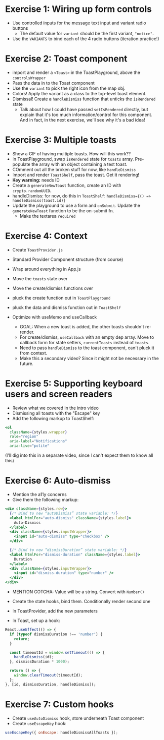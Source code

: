 # Exercise 1: Wiring up form controls

- Use controlled inputs for the message text input and variant radio buttons
  - The default value for `variant` should be the first variant, `"notice"`.
- Use the `VARIANTS` to bind each of the 4 radio buttons (iteration practice!)

# Exercise 2: Toast component

- import and render a `<Toast>` in the ToastPlayground, above the `controlsWrapper`
- Pass the data in to the Toast component
- Use the `variant` to pick the right icon from the map obj.
- Colors! Apply the variant as a class to the top-level toast element.
- Dismissal! Create a `handleDismiss` function that unticks the `isRendered` state
  - Talk about how I could have passed `setIsRendered` directly, but explain that it's too much information/control for this component. And in fact, in the next exercise, we'll see why it's a bad idea!

# Exercise 3: Multiple toasts

- Show a GIF of having multiple toasts. How will this work??
- In ToastPlayground, swap `isRendered` state for `toasts` array. Pre-populate the array with an object containing a test toast.
- COmment out all the broken stuff for now, like `handleDismiss`
- Import and render `ToastShelf`, pass the toast. Get it rendering!
- **Key warning:** needs ID
- Create a `generateNewToast` function, create an ID with `crypto.randomUUID`.
- handleDismiss: for now, do this in `ToastShelf`:
  `handleDismiss={() => handleDismiss(toast.id)}`
- Update the playground to use a form and `onSubmit`. Update the `generateNewToast` function to be the on-submit fn.
  - Make the textarea `required`

# Exercise 4: Context

- Create `ToastProvider.js`
- Standard Provider Component structure (from course)
- Wrap around everything in App.js
- Move the `toasts` state over
- Move the create/dismiss functions over
- pluck the create function out in `ToastPlayground`
- pluck the data and dismiss function out in `ToastShelf`

- Optimize with useMemo and useCallback
  - GOAL: When a new toast is added, the other toasts shouldn't re-render.
  - For create/dismiss, `useCallback` with an empty dep array. Move to callback form for state setters, `currentToasts` instead of `toasts`.
  - Need to pass `handleDismiss` to the toast component, can't pluck it from context.
  - Make this a secondary video? Since it might not be necessary in the future.

# Exercise 5: Supporting keyboard users and screen readers

- Review what we covered in the intro video
- Dismissing all toasts with the "Escape" key
- Add the following markup to ToastShelf:

```jsx
<ol
  className={styles.wrapper}
  role="region"
  aria-label="Notifications"
  aria-live="polite"
```

(I'll dig into this in a separate video, since I can't expect them to know all this)

# Exercise 6: Auto-dismiss

- Mention the a11y concerns
- Give them the following markup:

```jsx
<div className={styles.row}>
  {/* Bind to new “autoDismiss” state variable: */}
  <label htmlFor="auto-dismiss" className={styles.label}>
    Auto-Dismiss
  </label>
  <div className={styles.inputWrapper}>
    <input id="auto-dismiss" type="checkbox" />
  </div>

  {/* Bind to new “dismissDuration” state variable: */}
  <label htmlFor="dismiss-duration" className={styles.label}>
    Duration
  </label>
  <div className={styles.inputWrapper}>
    <input id="dismiss-duration" type="number" />
  </div>
</div>
```

- MENTION GOTCHA: Value will be a string. Convert with `Number()`

- Create the state hooks, bind them. Conditionally render second one
- In ToastProvider, add the new parameters
- In Toast, set up a hook:

```jsx
React.useEffect(() => {
  if (typeof dismissDuration !== 'number') {
    return;
  }

  const timeoutId = window.setTimeout(() => {
    handleDismiss(id);
  }, dismissDuration * 1000);

  return () => {
    window.clearTimeout(timeoutId);
  };
}, [id, dismissDuration, handleDismiss]);
```

# Exercise 7: Custom hooks

- Create `useAutoDismiss` hook, store underneath Toast component
- Create `useEscapeKey` hook:

```jsx
useEscapeKey({ onEscape: handleDismissAllToasts });
```
